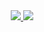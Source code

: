 <div align="center">
  <div>
    <a href="https://space.bilibili.com/1347891621">
      <img src="https://readme-typing-svg.demolab.com?font=Fira+Code&pause=1000&width=435&lines=console.log(%22Hello%2C%20World%22);纳西妲世界第一可爱！&center=true&size=27" />
      <img src="https://readme-typing-svg.demolab.com?font=Fira+Code&pause=1000&width=435&lines=print(%22Hello%2C%20World%22);纳西妲世界第一可爱！&center=true&size=27" />
    </a>
  </div>

  
